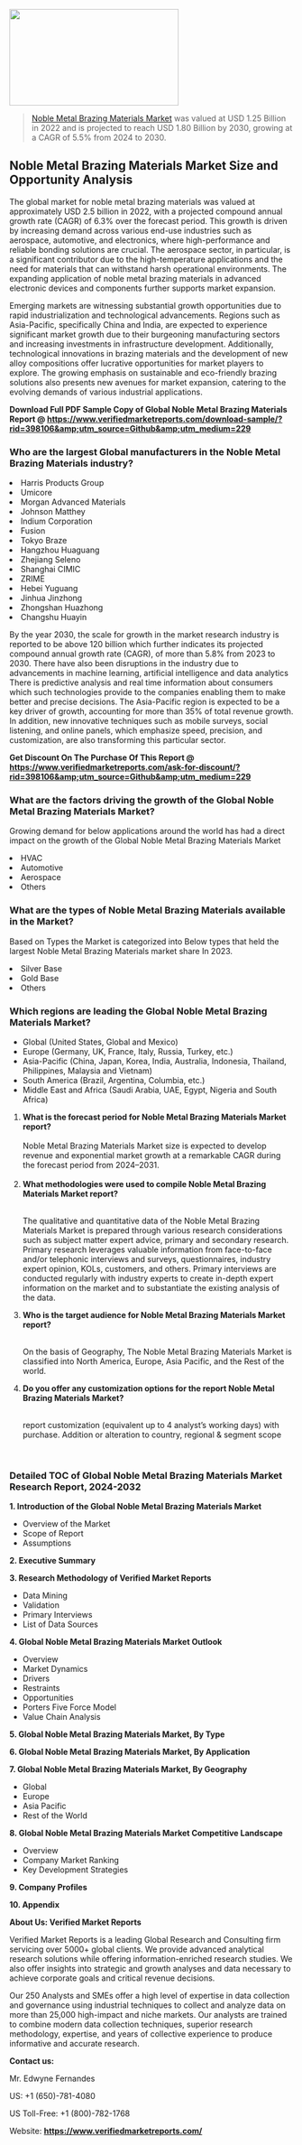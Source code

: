 <img src="https://ffe5etoiles.com/wp-content/uploads/2024/12/MST1-300x171.png" alt="" width="300" height="171" class="alignnone size-medium wp-image-20088" /><blockquote><p><p><a href="https://www.verifiedmarketreports.com/download-sample/?rid=398106&utm_source=Github&utm_medium=229" target="_blank">Noble Metal Brazing Materials Market</a> was valued at USD 1.25 Billion in 2022 and is projected to reach USD 1.80 Billion by 2030, growing at a CAGR of 5.5% from 2024 to 2030.</p></blockquote><p><h2>Noble Metal Brazing Materials Market Size and Opportunity Analysis</h2><p>The global market for noble metal brazing materials was valued at approximately USD 2.5 billion in 2022, with a projected compound annual growth rate (CAGR) of 6.3% over the forecast period. This growth is driven by increasing demand across various end-use industries such as aerospace, automotive, and electronics, where high-performance and reliable bonding solutions are crucial. The aerospace sector, in particular, is a significant contributor due to the high-temperature applications and the need for materials that can withstand harsh operational environments. The expanding application of noble metal brazing materials in advanced electronic devices and components further supports market expansion.</p><p>Emerging markets are witnessing substantial growth opportunities due to rapid industrialization and technological advancements. Regions such as Asia-Pacific, specifically China and India, are expected to experience significant market growth due to their burgeoning manufacturing sectors and increasing investments in infrastructure development. Additionally, technological innovations in brazing materials and the development of new alloy compositions offer lucrative opportunities for market players to explore. The growing emphasis on sustainable and eco-friendly brazing solutions also presents new avenues for market expansion, catering to the evolving demands of various industrial applications.</p></p><p class=""><strong>Download Full PDF Sample Copy of Global Noble Metal Brazing Materials Report @ <a href="https://www.verifiedmarketreports.com/download-sample/?rid=398106&amp;utm_source=Github&amp;utm_medium=229" target="_blank">https://www.verifiedmarketreports.com/download-sample/?rid=398106&amp;utm_source=Github&amp;utm_medium=229</a></strong></p><h3 id="" class="">Who are the largest Global manufacturers in the Noble Metal Brazing Materials industry?</h3><p><li>Harris Products Group</li><li> Umicore</li><li> Morgan Advanced Materials</li><li> Johnson Matthey</li><li> Indium Corporation</li><li> Fusion</li><li> Tokyo Braze</li><li> Hangzhou Huaguang</li><li> Zhejiang Seleno</li><li> Shanghai CIMIC</li><li> ZRIME</li><li> Hebei Yuguang</li><li> Jinhua Jinzhong</li><li> Zhongshan Huazhong</li><li> Changshu Huayin</li></p><div class=""><div class="" dir="" data-message-author-role="" data-message-id="" data-message-model-slug=""><div class=""><div class=""><div class=""><div class="" dir="" data-message-author-role="" data-message-id="" data-message-model-slug=""><div class=""><div class=""><p>By the year 2030, the scale for growth in the market research industry is reported to be above 120 billion which further indicates its projected compound annual growth rate (CAGR), of more than 5.8% from 2023 to 2030. There have also been disruptions in the industry due to advancements in machine learning, artificial intelligence and data analytics There is predictive analysis and real time information about consumers which such technologies provide to the companies enabling them to make better and precise decisions. The Asia-Pacific region is expected to be a key driver of growth, accounting for more than 35% of total revenue growth. In addition, new innovative techniques such as mobile surveys, social listening, and online panels, which emphasize speed, precision, and customization, are also transforming this particular sector.</p><p><strong>Get Discount On The Purchase Of This Report @&nbsp; <a href="https://www.verifiedmarketreports.com/ask-for-discount/?rid=398106&amp;utm_source=Github&amp;utm_medium=229" target="_blank">https://www.verifiedmarketreports.com/ask-for-discount/?rid=398106&amp;utm_source=Github&amp;utm_medium=229</a></strong></p></div></div></div></div></div></div></div></div><h3 id="" class="">What are the factors driving the growth of the Global Noble Metal Brazing Materials Market?</h3><p id="" class="">Growing demand for below applications around the world has had a direct impact on the growth of the Global Noble Metal Brazing Materials Market</p><p id="" class=""><li>HVAC</li><li> Automotive</li><li> Aerospace</li><li> Others</li></p><h3 id="" class="">What are the types of Noble Metal Brazing Materials available in the Market?</h3><p id="" class="">Based on Types the Market is categorized into Below types that held the largest Noble Metal Brazing Materials market share In 2023.</p><p id="" class=""><li>Silver Base</li><li> Gold Base</li><li> Others</li></p><h3 id="" class="">Which regions are leading the Global Noble Metal Brazing Materials Market?</h3><ul><li>Global (United States, Global and Mexico)</li><li>Europe (Germany, UK, France, Italy, Russia, Turkey, etc.)</li><li>Asia-Pacific (China, Japan, Korea, India, Australia, Indonesia, Thailand, Philippines, Malaysia and Vietnam)</li><li>South America (Brazil, Argentina, Columbia, etc.)</li><li>Middle East and Africa (Saudi Arabia, UAE, Egypt, Nigeria and South Africa)</li></ul><p><ol><li><strong>What is the forecast period for Noble Metal Brazing Materials Market report?<br /></strong><br /><span data-sheets-root="1" data-sheets-value="{&quot;1&quot;:2,&quot;2&quot;:&quot;XXXX size is expected to develop revenue and exponential market growth at a remarkable CAGR during the forecast period from 2024&ndash;2030.&quot;}" data-sheets-userformat="{&quot;2&quot;:12674,&quot;4&quot;:{&quot;1&quot;:2,&quot;2&quot;:16776960},&quot;10&quot;:2,&quot;11&quot;:0,&quot;15&quot;:&quot;Arial&quot;,&quot;16&quot;:12}">Noble Metal Brazing Materials Market size is expected to develop revenue and exponential market growth at a remarkable CAGR during the forecast period from 2024&ndash;2031.</span><br /><br /></li><li><strong>What methodologies were used to compile Noble Metal Brazing Materials Market report?<br /><br /></strong><p>The qualitative and quantitative data of the&nbsp;Noble Metal Brazing Materials Market is prepared through various research considerations such as subject matter expert advice, primary and secondary research. Primary research leverages valuable information from face-to-face and/or telephonic interviews and surveys, questionnaires, industry expert opinion, KOLs, customers, and others. Primary interviews are conducted regularly with industry experts to create in-depth expert information on the market and to substantiate the existing analysis of the data.&nbsp;</p></li><li><strong>Who is the target audience for Noble Metal Brazing Materials Market report?<br /><br /></strong><p>On the basis of Geography, The&nbsp;Noble Metal Brazing Materials Market is classified into North America, Europe, Asia Pacific, and the Rest of the world.</p></li><li><strong>Do you offer any customization options for the report Noble Metal Brazing Materials Market?<br /><br /></strong><p>report customization (equivalent up to 4 analyst&rsquo;s working days) with purchase. Addition or alteration to country, regional &amp; segment scope</p><p>&nbsp;</p></li></ol></p><h3 id="" class="">Detailed TOC of Global Noble Metal Brazing Materials Market Research Report, 2024-2032</h3><p id="" class=""><strong>1. Introduction of the Global Noble Metal Brazing Materials Market</strong></p><ul><li>Overview of the Market</li><li>Scope of Report</li><li>Assumptions</li></ul><p id="" class=""><strong>2. Executive Summary</strong></p><p id="" class=""><strong>3. Research Methodology of&nbsp;Verified Market Reports</strong></p><ul><li>Data Mining</li><li>Validation</li><li>Primary Interviews</li><li>List of Data Sources</li></ul><p id="" class=""><strong>4. Global Noble Metal Brazing Materials Market Outlook</strong></p><ul><li>Overview</li><li>Market Dynamics</li><li>Drivers</li><li>Restraints</li><li>Opportunities</li><li>Porters Five Force Model</li><li>Value Chain Analysis</li></ul><p id="" class=""><strong>5. Global Noble Metal Brazing Materials Market, By&nbsp;Type</strong></p><p id="" class=""><strong>6. Global Noble Metal Brazing Materials Market, By Application</strong></p><p id="" class=""><strong>7. Global Noble Metal Brazing Materials Market, By Geography</strong></p><ul><li>Global</li><li>Europe</li><li>Asia Pacific</li><li>Rest of the World</li></ul><p id="" class=""><strong>8. Global Noble Metal Brazing Materials Market Competitive Landscape</strong></p><ul><li>Overview</li><li>Company Market Ranking</li><li>Key Development Strategies</li></ul><p id="" class=""><strong>9. Company Profiles</strong></p><p id="" class=""><strong>10. Appendix</strong></p><p id="" class=""><strong>About Us: Verified Market Reports</strong></p><p id="" class="">Verified Market Reports is a leading Global Research and Consulting firm servicing over 5000+ global clients. We provide advanced analytical research solutions while offering information-enriched research studies. We also offer insights into strategic and growth analyses and data necessary to achieve corporate goals and critical revenue decisions.</p><p id="" class="">Our 250 Analysts and SMEs offer a high level of expertise in data collection and governance using industrial techniques to collect and analyze data on more than 25,000 high-impact and niche markets. Our analysts are trained to combine modern data collection techniques, superior research methodology, expertise, and years of collective experience to produce informative and accurate research.</p><p id="" class=""><strong>Contact us:</strong></p><p id="" class="">Mr. Edwyne Fernandes</p><p id="" class="">US: +1 (650)-781-4080</p><p id="" class="">US Toll-Free: +1 (800)-782-1768</p><p id="" class="">Website: <a target="" data-test-app-aware-link=""><strong>https://www.verifiedmarketreports.com/</strong></a></p>

